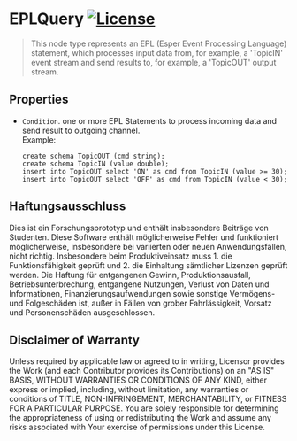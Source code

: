 # EPLQuery [![License](https://img.shields.io/badge/License-Apache%202.0-blue.svg)](https://opensource.org/licenses/Apache-2.0)

> This node type represents an EPL (Esper Event Processing Language) statement, which processes input data from, for example, a 'TopicIN' event stream and send results to, for example, a 'TopicOUT' output stream. 
 
## Properties

- `Condition`. one or more EPL Statements to process incoming data and send result to outgoing channel.  
    Example:  

    ```
    create schema TopicOUT (cmd string);
    create schema TopicIN (value double);
    insert into TopicOUT select 'ON' as cmd from TopicIN (value >= 30);
    insert into TopicOUT select 'OFF' as cmd from TopicIN (value < 30);
    ```

## Haftungsausschluss

Dies ist ein Forschungsprototyp und enthält insbesondere Beiträge von Studenten.
Diese Software enthält möglicherweise Fehler und funktioniert möglicherweise, insbesondere bei variierten oder neuen Anwendungsfällen, nicht richtig.
Insbesondere beim Produktiveinsatz muss 1. die Funktionsfähigkeit geprüft und 2. die Einhaltung sämtlicher Lizenzen geprüft werden.
Die Haftung für entgangenen Gewinn, Produktionsausfall, Betriebsunterbrechung, entgangene Nutzungen, Verlust von Daten und Informationen, Finanzierungsaufwendungen sowie sonstige Vermögens- und Folgeschäden ist, außer in Fällen von grober Fahrlässigkeit, Vorsatz und Personenschäden ausgeschlossen.

## Disclaimer of Warranty

Unless required by applicable law or agreed to in writing, Licensor provides the Work (and each Contributor
provides its Contributions) on an "AS IS" BASIS, WITHOUT WARRANTIES OR CONDITIONS OF ANY KIND, either express
or implied, including, without limitation, any warranties or conditions of TITLE, NON-INFRINGEMENT,
MERCHANTABILITY, or FITNESS FOR A PARTICULAR PURPOSE. You are solely responsible for determining the
appropriateness of using or redistributing the Work and assume any risks associated with Your exercise of
permissions under this License.
